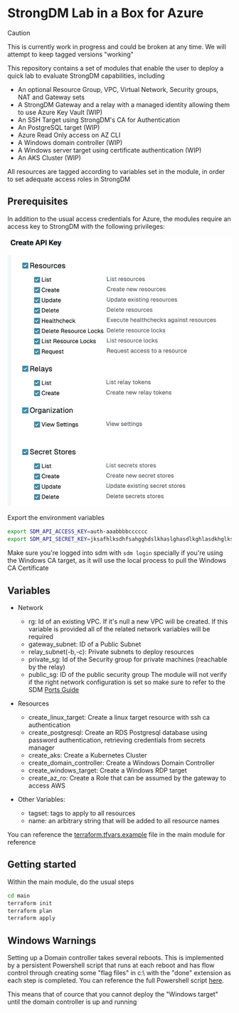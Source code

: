 # StrongDM Lab in a Box for Azure
> [!CAUTION]
> This is currently work in progress and could be broken at any time.
> We will attempt to keep tagged versions "working"


This repository contains a set of modules that enable the user to deploy a quick lab to evaluate StrongDM capabilities, including
- An optional Resource Group, VPC, Virtual Network, Security groups, NAT and Gateway sets
- A StrongDM Gateway and a relay with a managed identity allowing them to use Azure Key Vault (WIP)
- An SSH Target using StrongDM's CA for Authentication 
- An PostgreSQL target (WIP)
- Azure Read Only access on AZ CLI
- A Windows domain controller (WIP)
- A Windows server target using certificate authentication (WIP)
- An AKS Cluster (WIP)

All resources are tagged according to variables set in the module, in order to set adequate access roles in StrongDM

## Prerequisites
In addition to the usual access credentials for Azure, the modules require an access key to StrongDM with the following privileges:

 ![StrongDM Permissions](doc/strongdm-permissions.png?raw=true)

Export the environment variables

```bash
export SDM_API_ACCESS_KEY=auth-aaabbbbcccccc
export SDM_API_SECRET_KEY=jksafhlksdhfsahgghdslkhaslghasdlkghlasdkhglkshg
```
Make sure you're logged into sdm with 
```sdm login```
specially if you're using the Windows CA target, as it will use the local process to pull the Windows CA Certificate

## Variables
- Network
  - rg: Id of an existing VPC. If it's null a new VPC will be created. If this variable is provided all of the related network variables will be required
  - gateway_subnet: ID of a Public Subnet
  - relay_subnet(-b,-c): Private subnets to deploy resources
  - private_sg: Id of the Security group for private machines (reachable by the relay)
  - public_sg: ID of the public security group
The module will not verify if the right network configuration is set so make sure to refer to the SDM [Ports Guide](https://www.strongdm.com/docs/admin/deployment/ports-guide/)

- Resources
  - create_linux_target: Create a linux target resource with ssh ca authentication
  - create_postgresql: Create an RDS Postgresql database using password authentication, retrieving credentials from secrets manager
  - create_aks: Create a Kubernetes Cluster
  - create_domain_controller: Create a Windows Domain Controller
  - create_windows_target: Create a Windows RDP target
  - create_az_ro: Create a Role that can be assumed by the gateway to access AWS
 
- Other Variables:
  - tagset: tags to apply to all resources
  - name: an arbitrary string that will be added to all resource names


You can reference the [terraform.tfvars.example](main/terraform.tfvars.example) file in the main module for reference

## Getting started

Within the main module, do the usual steps

```bash
cd main
terraform init
terraform plan
terraform apply
``` 

## Windows Warnings
Setting up a Domain controller takes several reboots. This is implemented by a persistent Powershell script that runs at each reboot and has flow control through creating some "flag files" in c:\ with the "done" extension as each step is completed. You can reference the full Powershell script [here](dc/install-dc.ps1.tpl).

This means that of cource that you cannot deploy the "Windows target" until the domain controller is up and running
